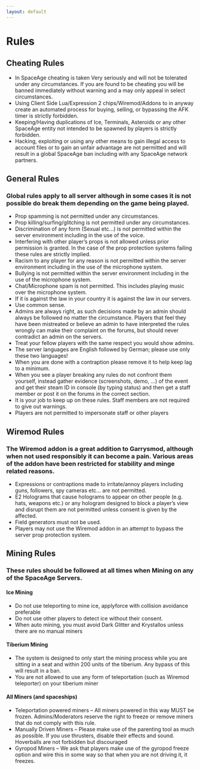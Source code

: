 ```yaml
---
layout: default
---
```

# Rules

## Cheating Rules

*   In SpaceAge cheating is taken Very seriously and will not be tolerated under any circumstances. If you are found to be cheating you will be banned immediately without warning and a may only appeal in select circumstances.
*   Using Client Side Lua/Expression 2 chips/Wiremod/Addons to in anyway create an automated process for buying, selling, or bypassing the AFK timer is strictly forbidden.
*   Keeping/Having duplications of Ice, Terminals, Asteroids or any other SpaceAge entity not intended to be spawned by players is strictly forbidden.
*   Hacking, exploiting or using any other means to gain illegal access to account files or to gain an unfair advantage are not permitted and will result in a global SpaceAge ban including with any SpaceAge network partners.

## General Rules

### Global rules apply to all server although in some cases it is not possible do break them depending on the game being played.

*   Prop spamming is not permitted under any circumstances.
*   Prop killing/surfing/glitching is not permitted under any circumstances.
*   Discrimination of any form (Sexual etc…) is not permitted within the server environment including in the use of the voice.
*   Interfering with other player’s props is not allowed unless prior permission is granted. In the case of the prop protection systems failing these rules are strictly implied.
*   Racism to any player for any reason is not permitted within the server environment including in the use of the microphone system.
*   Bullying is not permitted within the server environment including in the use of the microphone system.
*   Chat/Microphone spam is not permitted. This includes playing music over the microphone system.
*   If it is against the law in your country it is against the law in our servers.
*   Use common sense.
*   Admins are always right, as such decisions made by an admin should always be followed no matter the circumstance. Players that feel they have been mistreated or believe an admin to have interpreted the rules wrongly can make their complaint on the forums, but should never contradict an admin on the servers.
*   Treat your fellow players with the same respect you would show admins.
*   The server languages are English followed by German; please use only these two languages!
*   When you are done with a contraption please remove it to help keep lag to a minimum.
*   When you see a player breaking any rules do not confront them yourself, instead gather evidence (screenshots, demo, …) of the event and get their steam ID in console (by typing status) and then get a staff member or post it on the forums in the correct section.
*   It is your job to keep up on these rules. Staff members are not required to give out warnings.
*   Players are not permitted to impersonate staff or other players

## Wiremod Rules

### The Wiremod addon is a great addition to Garrysmod, although when not used responsibly it can become a pain. Various areas of the addon have been restricted for stability and minge related reasons.

*   Expressions or contraptions made to irritate/annoy players including guns, followers, spy cameras etc… are not permitted.
*   E2 Holograms that cause holograms to appear on other people (e.g. hats, weapons etc.) or any hologram designed to block a player’s view and disrupt them are not permitted unless consent is given by the affected.
*   Field generators must not be used.
*   Players may not use the Wiremod addon in an attempt to bypass the server prop protection system.

## Mining Rules

### These rules should be followed at all times when Mining on any of the SpaceAge Servers.

#### Ice Mining

*   Do not use teleporting to mine ice, applyforce with collision avoidance preferable
*   Do not use other players to detect ice without their consent.
*   When auto mining, you must avoid Dark Glitter and Krystallos unless there are no manual miners

#### Tiberium Mining

*   The system is designed to only start the mining process while you are sitting in a seat and within 200 units of the tiberium. Any bypass of this will result in a ban.
*   You are not allowed to use any form of teleportation (such as Wiremod teleporter) on your tiberium miner

#### All Miners (and spaceships)

*   Teleportation powered miners – All miners powered in this way MUST be frozen. Admins/Moderators reserve the right to freeze or remove miners that do not comply with this rule.
*   Manually Driven Miners – Please make use of the parenting tool as much as possible. If you use thrusters, disable their effects and sound. Hoverballs are not forbidden but discouraged
*   Gyropod Miners – We ask that players make use of the gyropod freeze option and wire this in some way so that when you are not driving it, it freezes.
